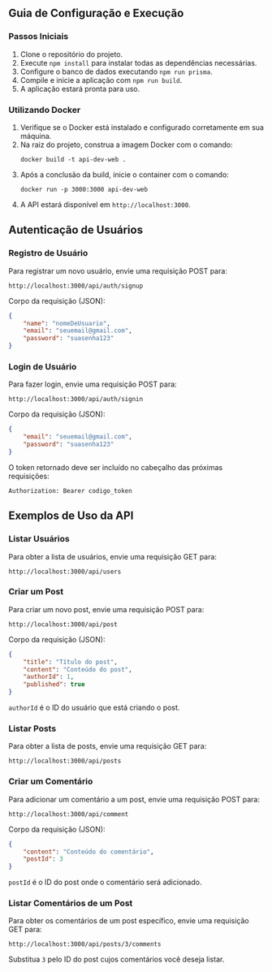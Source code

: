 ## Guia de Configuração e Execução

### Passos Iniciais
1. Clone o repositório do projeto.
2. Execute `npm install` para instalar todas as dependências necessárias.
3. Configure o banco de dados executando `npm run prisma`.
4. Compile e inicie a aplicação com `npm run build`.
5. A aplicação estará pronta para uso.

### Utilizando Docker
1. Verifique se o Docker está instalado e configurado corretamente em sua máquina.
2. Na raiz do projeto, construa a imagem Docker com o comando:
   ```
   docker build -t api-dev-web .
   ```
3. Após a conclusão da build, inicie o container com o comando:
   ```
   docker run -p 3000:3000 api-dev-web
   ```
4. A API estará disponível em `http://localhost:3000`.

## Autenticação de Usuários

### Registro de Usuário
Para registrar um novo usuário, envie uma requisição POST para:
```
http://localhost:3000/api/auth/signup
```

Corpo da requisição (JSON):
```json
{
    "name": "nomeDeUsuario",
    "email": "seuemail@gmail.com",
    "password": "suasenha123"
}
```

### Login de Usuário
Para fazer login, envie uma requisição POST para:
```
http://localhost:3000/api/auth/signin
```

Corpo da requisição (JSON):
```json
{
    "email": "seuemail@gmail.com",
    "password": "suasenha123"
}
```

O token retornado deve ser incluído no cabeçalho das próximas requisições:
```
Authorization: Bearer codigo_token
```

## Exemplos de Uso da API

### Listar Usuários
Para obter a lista de usuários, envie uma requisição GET para:
```
http://localhost:3000/api/users
```

### Criar um Post
Para criar um novo post, envie uma requisição POST para:
```
http://localhost:3000/api/post
```

Corpo da requisição (JSON):
```json
{
    "title": "Título do post",
    "content": "Conteúdo do post",
    "authorId": 1,
    "published": true
}
```
`authorId` é o ID do usuário que está criando o post.

### Listar Posts
Para obter a lista de posts, envie uma requisição GET para:
```
http://localhost:3000/api/posts
```

### Criar um Comentário
Para adicionar um comentário a um post, envie uma requisição POST para:
```
http://localhost:3000/api/comment
```

Corpo da requisição (JSON):
```json
{
    "content": "Conteúdo do comentário",
    "postId": 3
}
```
`postId` é o ID do post onde o comentário será adicionado.

### Listar Comentários de um Post
Para obter os comentários de um post específico, envie uma requisição GET para:
```
http://localhost:3000/api/posts/3/comments
```
Substitua `3` pelo ID do post cujos comentários você deseja listar.